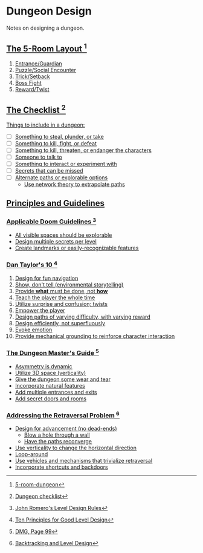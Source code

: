 # Dungeon Design

Notes on designing a dungeon. 

## <u> The 5-Room Layout<u> [^1]

[^1]: [5-room-dungeon](https://nerdsonearth.com/2017/12/5-room-dungeon/)

1. Entrance/Guardian
2. Puzzle/Social Encounter
3. Trick/Setback
4. Boss Fight
5. Reward/Twist

## <u> The Checklist<u> [^2]

[^2]: [Dungeon checklist](https://goblinpunch.blogspot.com/2016/01/dungeon-checklist.html)

Things to include in a dungeon:
- [ ] Something to steal, plunder, or take
- [ ] Something to kill, fight, or defeat
- [ ] Something to kill, threaten, or endanger the characters
- [ ] Someone to talk to
- [ ] Something to interact or experiment with
- [ ] Secrets that can be missed
- [ ] Alternate paths or explorable options
	- Use network theory to extrapolate paths

## <u> Principles and Guidelines <u>

### Applicable Doom Guidelines [^3]

[^3]: [John Romero's Level Design Rules](https://youtu.be/ptHurafdCoQ)

- All visible spaces should be explorable
- Design multiple secrets per level
- Create landmarks or easily-recognizable features

### Dan Taylor's 10 [^4]

[^4]: [Ten Principles for Good Level Design](https://youtu.be/iNEe3KhMvXM)

1. Design for fun navigation
2. Show, don't tell (environmental storytelling)
3. Provide **what** must be done, not **how**
4. Teach the player the whole time
5. Utilize surprise and confusion; twists
6. Empower the player
7. Design paths of varying difficulty, with varying reward
8. Design efficiently, not superfluously
9. Evoke emotion
10. Provide mechanical grounding to reinforce character interaction


### The Dungeon Master's Guide [^5]

[^5]: [DMG, Page 99](https://5etools-mirror-1.github.io/book.html#dmg,5,dungeons,0)

- Asymmetry is dynamic
- Utilize 3D space (verticality)
- Give the dungeon some wear and tear
- Incorporate natural features
- Add multiple entrances and exits
- Add secret doors and rooms

### Addressing the Retraversal Problem [^6]

[^6]: [Backtracking and Level Design](https://youtu.be/-H97gCCJFXA)

- Design for advancement (no dead-ends)
	- Blow a hole through a wall
	- Have the paths reconverge
- Use verticality to change the horizontal direction
- Loop-around
- Use vehicles and mechanisms that trivialize retraversal
- Incorporate shortcuts and backdoors